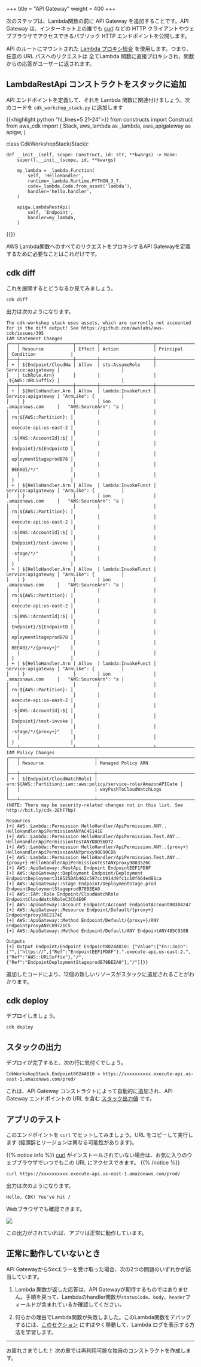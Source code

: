 +++
title = "API Gateway"
weight = 400
+++

次のステップは、Lambda関数の前に API Gateway を追加することです。API Gateway は、インターネット上の誰でも [curl](https://curl.haxx.se/) などの HTTP クライアントやウェブブラウザでアクセスできるパブリック HTTP エンドポイントを公開します。

API のルートにマウントされた [Lambda プロキシ統合](https://docs.aws.amazon.com/apigateway/latest/developerguide/api-gateway-create-api-as-simple-proxy-for-lambda.html) を使用します。つまり、任意の URL パスへのリクエストは 全てLambda 関数に直接プロキシされ、関数からの応答がユーザーに返されます。

## LambdaRestApi コンストラクトをスタックに追加

API エンドポイントを定義して、それを Lambda 関数に関連付けましょう。次のコードを `cdk_workshop_stack.py` に追加します

{{<highlight python "hl_lines=5 21-24">}}
from constructs import Construct
from aws_cdk import (
    Stack,
    aws_lambda as _lambda,
    aws_apigateway as apigw,
)


class CdkWorkshopStack(Stack):

    def __init__(self, scope: Construct, id: str, **kwargs) -> None:
        super().__init__(scope, id, **kwargs)

        my_lambda = _lambda.Function(
            self, 'HelloHandler',
            runtime=_lambda.Runtime.PYTHON_3_7,
            code=_lambda.Code.from_asset('lambda'),
            handler='hello.handler',
        )

        apigw.LambdaRestApi(
            self, 'Endpoint',
            handler=my_lambda,
        )
{{</highlight>}}

AWS Lambda関数へのすべてのリクエストをプロキシするAPI Gatewayを定義するために必要なことはこれだけです。

## cdk diff

これを展開するとどうなるか見てみましょう。

```
cdk diff
```

出力は次のようになります。

```
The cdk-workshop stack uses assets, which are currently not accounted for in the diff output! See https://github.com/awslabs/aws-cdk/issues/395
IAM Statement Changes
┌───┬────────────────────┬────────┬────────────────────┬────────────────────┬───────────────────────┐
│   │ Resource           │ Effect │ Action             │ Principal          │ Condition             │
├───┼────────────────────┼────────┼────────────────────┼────────────────────┼───────────────────────┤
│ + │ ${Endpoint/CloudWa │ Allow  │ sts:AssumeRole     │ Service:apigateway │                       │
│   │ tchRole.Arn}       │        │                    │ .${AWS::URLSuffix} │                       │
├───┼────────────────────┼────────┼────────────────────┼────────────────────┼───────────────────────┤
│ + │ ${HelloHandler.Arn │ Allow  │ lambda:InvokeFunct │ Service:apigateway │ "ArnLike": {          │
│   │ }                  │        │ ion                │ .amazonaws.com     │   "AWS:SourceArn": "a │
│   │                    │        │                    │                    │ rn:${AWS::Partition}: │
│   │                    │        │                    │                    │ execute-api:us-east-2 │
│   │                    │        │                    │                    │ :${AWS::AccountId}:${ │
│   │                    │        │                    │                    │ Endpoint}/${EndpointD │
│   │                    │        │                    │                    │ eploymentStageprodB78 │
│   │                    │        │                    │                    │ BEEA0}/*/"            │
│   │                    │        │                    │                    │ }                     │
│ + │ ${HelloHandler.Arn │ Allow  │ lambda:InvokeFunct │ Service:apigateway │ "ArnLike": {          │
│   │ }                  │        │ ion                │ .amazonaws.com     │   "AWS:SourceArn": "a │
│   │                    │        │                    │                    │ rn:${AWS::Partition}: │
│   │                    │        │                    │                    │ execute-api:us-east-2 │
│   │                    │        │                    │                    │ :${AWS::AccountId}:${ │
│   │                    │        │                    │                    │ Endpoint}/test-invoke │
│   │                    │        │                    │                    │ -stage/*/"            │
│   │                    │        │                    │                    │ }                     │
│ + │ ${HelloHandler.Arn │ Allow  │ lambda:InvokeFunct │ Service:apigateway │ "ArnLike": {          │
│   │ }                  │        │ ion                │ .amazonaws.com     │   "AWS:SourceArn": "a │
│   │                    │        │                    │                    │ rn:${AWS::Partition}: │
│   │                    │        │                    │                    │ execute-api:us-east-2 │
│   │                    │        │                    │                    │ :${AWS::AccountId}:${ │
│   │                    │        │                    │                    │ Endpoint}/${EndpointD │
│   │                    │        │                    │                    │ eploymentStageprodB78 │
│   │                    │        │                    │                    │ BEEA0}/*/{proxy+}"    │
│   │                    │        │                    │                    │ }                     │
│ + │ ${HelloHandler.Arn │ Allow  │ lambda:InvokeFunct │ Service:apigateway │ "ArnLike": {          │
│   │ }                  │        │ ion                │ .amazonaws.com     │   "AWS:SourceArn": "a │
│   │                    │        │                    │                    │ rn:${AWS::Partition}: │
│   │                    │        │                    │                    │ execute-api:us-east-2 │
│   │                    │        │                    │                    │ :${AWS::AccountId}:${ │
│   │                    │        │                    │                    │ Endpoint}/test-invoke │
│   │                    │        │                    │                    │ -stage/*/{proxy+}"    │
│   │                    │        │                    │                    │ }                     │
└───┴────────────────────┴────────┴────────────────────┴────────────────────┴───────────────────────┘
IAM Policy Changes
┌───┬────────────────────────────┬──────────────────────────────────────────────────────────────────┐
│   │ Resource                   │ Managed Policy ARN                                               │
├───┼────────────────────────────┼──────────────────────────────────────────────────────────────────┤
│ + │ ${Endpoint/CloudWatchRole} │ arn:${AWS::Partition}:iam::aws:policy/service-role/AmazonAPIGate │
│   │                            │ wayPushToCloudWatchLogs                                          │
└───┴────────────────────────────┴──────────────────────────────────────────────────────────────────┘
(NOTE: There may be security-related changes not in this list. See http://bit.ly/cdk-2EhF7Np)

Resources
[+] AWS::Lambda::Permission HelloHandler/ApiPermission.ANY.. HelloHandlerApiPermissionANYAC4E141E
[+] AWS::Lambda::Permission HelloHandler/ApiPermission.Test.ANY.. HelloHandlerApiPermissionTestANYDDD56D72
[+] AWS::Lambda::Permission HelloHandler/ApiPermission.ANY..{proxy+} HelloHandlerApiPermissionANYproxy90E90CD6
[+] AWS::Lambda::Permission HelloHandler/ApiPermission.Test.ANY..{proxy+} HelloHandlerApiPermissionTestANYproxy9803526C
[+] AWS::ApiGateway::RestApi Endpoint EndpointEEF1FD8F
[+] AWS::ApiGateway::Deployment Endpoint/Deployment EndpointDeployment318525DAb462c597ccb914d9fc1c10f664ed81ca
[+] AWS::ApiGateway::Stage Endpoint/DeploymentStage.prod EndpointDeploymentStageprodB78BEEA0
[+] AWS::IAM::Role Endpoint/CloudWatchRole EndpointCloudWatchRoleC3C64E0F
[+] AWS::ApiGateway::Account Endpoint/Account EndpointAccountB8304247
[+] AWS::ApiGateway::Resource Endpoint/Default/{proxy+} Endpointproxy39E2174E
[+] AWS::ApiGateway::Method Endpoint/Default/{proxy+}/ANY EndpointproxyANYC09721C5
[+] AWS::ApiGateway::Method Endpoint/Default/ANY EndpointANY485C938B

Outputs
[+] Output Endpoint/Endpoint Endpoint8024A810: {"Value":{"Fn::Join":["",["https://",{"Ref":"EndpointEEF1FD8F"},".execute-api.us-east-2.",{"Ref":"AWS::URLSuffix"},"/",{"Ref":"EndpointDeploymentStageprodB78BEEA0"},"/"]]}}
```

追加したコードにより、12個の新しいリソースがスタックに追加されることがわかります。

## cdk deploy

デプロイしましょう。

```
cdk deploy
```

## スタックの出力

デプロイが完了すると、次の行に気付くでしょう。

```
CdkWorkshopStack.Endpoint8024A810 = https://xxxxxxxxxx.execute-api.us-east-1.amazonaws.com/prod/
```

これは、API Gateway コンストラクトによって自動的に追加され、API Gateway エンドポイントの URL を含む [スタック出力値](https://docs.aws.amazon.com/AWSCloudFormation/latest/UserGuide/stacks.html) です。

## アプリのテスト

このエンドポイントを `curl` でヒットしてみましょう。URL をコピーして実行します (接頭辞とリージョンは異なる可能性があります)。

{{% notice info %}}
[curl](https://curl.haxx.se/) がインストールされていない場合は、お気に入りのウェブブラウザでいつでもこの URL にアクセスできます。
{{% /notice %}}

```
curl https://xxxxxxxxxx.execute-api.us-east-1.amazonaws.com/prod/
```

出力は次のようになります。

```
Hello, CDK! You've hit /
```

Webブラウザでも確認できます。

![](./browser.png)

この出力がされていれば、アプリは正常に動作しています。

## 正常に動作していないとき

API Gatewayから5xxエラーを受け取った場合、次の2つの問題のいずれかが該当しています。

1. Lambda 関数が返した応答は、API Gatewayが期待するものではありません。手順を戻って、Lambdaのhandler関数が`statusCode`、`body`、`header`フィールドが含まれているか確認してください。

2. 何らかの理由でLambda関数が失敗しました。このLambda関数をデバッグするには、[このセクション](../40-hit-counter/500-logs.html) にすばやく移動して、Lambda ログを表示する方法を学習します。

---

お疲れさまでした！ 次の章では再利用可能な独自のコンストラクトを作成します。
